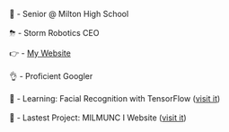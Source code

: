 🧠 - Senior @ Milton High School
<br></br>
⛈ - Storm Robotics CEO
<br></br>
👉 - <a href="http://ashwinmudaliar.com" target="_blank"> My Website </a>
<br></br>
👌 - Proficient Googler
<br></br>
🌱 - Learning: Facial Recognition with TensorFlow (<a href="https://awesome-turtle.surge.sh/" target="_blank" >visit it</a>)
<br></br>
🌱 - Lastest Project: MILMUNC I Website (<a href="https://milmunc.surge.sh/" target="_blank" >visit it</a>)
